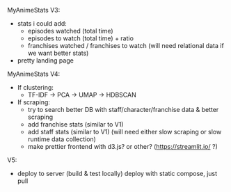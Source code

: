 MyAnimeStats V3:
- stats i could add:
  - episodes watched (total time)
  - episodes to watch (total time) + ratio
  - franchises watched / franchises to watch (will need relational data if we want better stats)
- pretty landing page

MyAnimeStats V4:
- If clustering:
  - TF-IDF -> PCA -> UMAP -> HDBSCAN
- If scraping:
  - try to search better DB with staff/character/franchise data & better scraping
  - add franchise stats (similar to V1)
  - add staff stats (similar to V1) (will need either slow scraping or slow runtime data collection)
  - make prettier frontend with d3.js? or other? (https://streamlit.io/ ?)

V5:
- deploy to server (build & test locally) deploy with static compose, just pull
